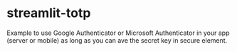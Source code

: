 # streamlit-totp
Example to use Google Authenticator or Microsoft Authenticator in your app (server or mobile) as long as you can ave the secret key in secure element.
